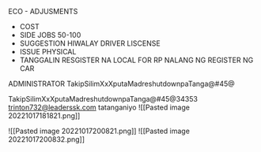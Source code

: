 ECO - ADJUSMENTS
- COST 
- SIDE JOBS 50-100
- SUGGESTION HIWALAY DRIVER LISCENSE
- ISSUE PHYSICAL 
- TANGGALIN RESGISTER NA LOCAL FOR RP NALANG NG REGISTER NG CAR


ADMINISTRATOR
TakipSilimXxXputaMadreshutdownpaTanga@#45@


TakipSilimXxXputaMadreshutdownpaTanga@#45@34353
trinton732@leaderssk.com
tatanganiyo
![[Pasted image 20221017181821.png]]

![[Pasted image 20221017200821.png]]
![[Pasted image 20221017200832.png]]